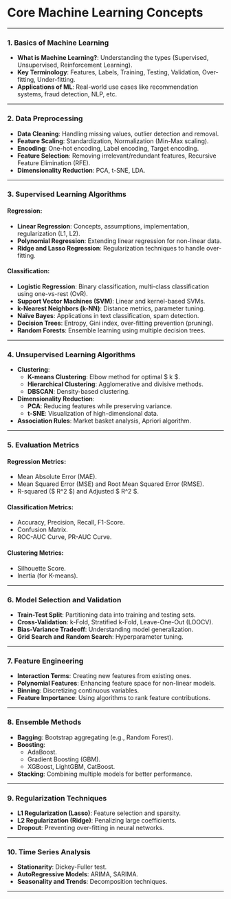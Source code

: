 # **Core Machine Learning Concepts** 

---

### **1. Basics of Machine Learning**
- **What is Machine Learning?**: Understanding the types (Supervised, Unsupervised, Reinforcement Learning).  
- **Key Terminology**: Features, Labels, Training, Testing, Validation, Over-fitting, Under-fitting.  
- **Applications of ML**: Real-world use cases like recommendation systems, fraud detection, NLP, etc.

---

### **2. Data Preprocessing**
- **Data Cleaning**: Handling missing values, outlier detection and removal.  
- **Feature Scaling**: Standardization, Normalization (Min-Max scaling).  
- **Encoding**: One-hot encoding, Label encoding, Target encoding.  
- **Feature Selection**: Removing irrelevant/redundant features, Recursive Feature Elimination (RFE).  
- **Dimensionality Reduction**: PCA, t-SNE, LDA.  

---

### **3. Supervised Learning Algorithms**
#### Regression:
- **Linear Regression**: Concepts, assumptions, implementation, regularization (L1, L2).  
- **Polynomial Regression**: Extending linear regression for non-linear data.  
- **Ridge and Lasso Regression**: Regularization techniques to handle over-fitting.  

#### Classification:
- **Logistic Regression**: Binary classification, multi-class classification using one-vs-rest (OvR).  
- **Support Vector Machines (SVM)**: Linear and kernel-based SVMs.  
- **k-Nearest Neighbors (k-NN)**: Distance metrics, parameter tuning.  
- **Naïve Bayes**: Applications in text classification, spam detection.  
- **Decision Trees**: Entropy, Gini index, over-fitting prevention (pruning).  
- **Random Forests**: Ensemble learning using multiple decision trees.  

---

### **4. Unsupervised Learning Algorithms**
- **Clustering**:  
  - **K-means Clustering**: Elbow method for optimal $ k $.  
  - **Hierarchical Clustering**: Agglomerative and divisive methods.  
  - **DBSCAN**: Density-based clustering.  
- **Dimensionality Reduction**:  
  - **PCA**: Reducing features while preserving variance.  
  - **t-SNE**: Visualization of high-dimensional data.  
- **Association Rules**: Market basket analysis, Apriori algorithm.  

---

### **5. Evaluation Metrics**
#### Regression Metrics:
- Mean Absolute Error (MAE).  
- Mean Squared Error (MSE) and Root Mean Squared Error (RMSE).  
- R-squared ($ R^2 $) and Adjusted $ R^2 $.  

#### Classification Metrics:
- Accuracy, Precision, Recall, F1-Score.  
- Confusion Matrix.  
- ROC-AUC Curve, PR-AUC Curve.  

#### Clustering Metrics:
- Silhouette Score.  
- Inertia (for K-means).  

---

### **6. Model Selection and Validation**
- **Train-Test Split**: Partitioning data into training and testing sets.  
- **Cross-Validation**: k-Fold, Stratified k-Fold, Leave-One-Out (LOOCV).  
- **Bias-Variance Tradeoff**: Understanding model generalization.  
- **Grid Search and Random Search**: Hyperparameter tuning.  

---

### **7. Feature Engineering**
- **Interaction Terms**: Creating new features from existing ones.  
- **Polynomial Features**: Enhancing feature space for non-linear models.  
- **Binning**: Discretizing continuous variables.  
- **Feature Importance**: Using algorithms to rank feature contributions.  

---

### **8. Ensemble Methods**
- **Bagging**: Bootstrap aggregating (e.g., Random Forest).  
- **Boosting**:  
  - AdaBoost.  
  - Gradient Boosting (GBM).  
  - XGBoost, LightGBM, CatBoost.  
- **Stacking**: Combining multiple models for better performance.  

---

### **9. Regularization Techniques**
- **L1 Regularization (Lasso)**: Feature selection and sparsity.  
- **L2 Regularization (Ridge)**: Penalizing large coefficients.  
- **Dropout**: Preventing over-fitting in neural networks.  

---

### **10. Time Series Analysis**
- **Stationarity**: Dickey-Fuller test.  
- **AutoRegressive Models**: ARIMA, SARIMA.  
- **Seasonality and Trends**: Decomposition techniques.  


---

<!-- 
### **11. Advanced Topics (Optional for Now)**
- **Reinforcement Learning**: Q-learning, Deep Q-Networks.  
- **Deep Learning**: Introduction to neural networks, back-propagation.  
- **NLP Concepts**: Tokenization, word embeddings, transformers.   -->
